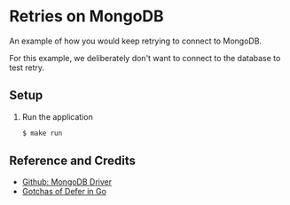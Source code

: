 # Retries on MongoDB

An example of how you would keep retrying to connect to MongoDB.

For this example, we deliberately don't want to connect to the database to test retry.

## Setup

1. Run the application

   ```bash
   $ make run
   ```

## Reference and Credits

* [Github: MongoDB Driver](https://github.com/mongodb/mongo-go-driver)
* [Gotchas of Defer in Go](https://blog.learngoprogramming.com/gotchas-of-defer-in-go-1-8d070894cb01)
